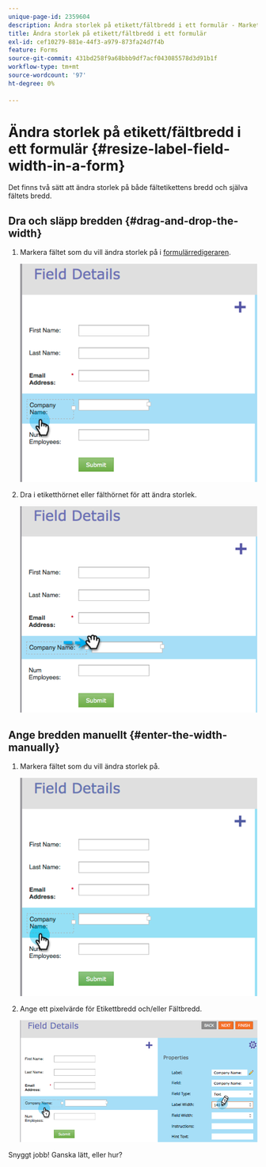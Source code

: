 ```yaml
---
unique-page-id: 2359604
description: Ändra storlek på etikett/fältbredd i ett formulär - Marketo Docs - produktdokumentation
title: Ändra storlek på etikett/fältbredd i ett formulär
exl-id: cef10279-881e-44f3-a979-873fa24d7f4b
feature: Forms
source-git-commit: 431bd258f9a68bbb9df7acf043085578d3d91b1f
workflow-type: tm+mt
source-wordcount: '97'
ht-degree: 0%

---
```


# Ändra storlek på etikett/fältbredd i ett formulär {#resize-label-field-width-in-a-form}

Det finns två sätt att ändra storlek på både fältetikettens bredd och själva fältets bredd.

## Dra och släpp bredden {#drag-and-drop-the-width}

1. Markera fältet som du vill ändra storlek på i [formulärredigeraren](/help/marketo/product-docs/demand-generation/forms/form-actions/edit-a-form.md).

   ![](assets/image2014-9-15-15-3a24-3a0.png)

1. Dra i etiketthörnet eller fälthörnet för att ändra storlek.

   ![](assets/image2014-9-15-15-3a24-3a14.png)

## Ange bredden manuellt {#enter-the-width-manually}

1. Markera fältet som du vill ändra storlek på.

   ![](assets/image2014-9-15-15-3a24-3a28.png)

1. Ange ett pixelvärde för Etikettbredd och/eller Fältbredd.

   ![](assets/image2014-9-15-15-3a24-3a36.png)

Snyggt jobb! Ganska lätt, eller hur?
